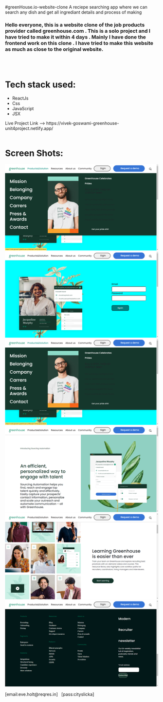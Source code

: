 #greenHouse.io-website-clone
A reciepe searching app where we can search any dish and get all ingrediant details and process of making

<h3>Hello everyone, this is a website clone of the job products provider called greenhouse.com . This is a solo project and I have tried to make it within 4 days . Mainly I have done the frontend work on this clone . I have tried to make this website as much as close to the original website.</h3><br/><br/>
<h1>Tech stack used: </h1>
<ul>
<li>ReactJs</li>
<li>Css</li>
<li>JavaScript</li>
<li>JSX</li>

</ul>
Live Project Link --> https://vivek-goswami-greenhouse-unit4project.netlify.app/   <br/><br/>
<h1>Screen Shots:</h1>
<img src="https://github.com/vivekgoswami934/ReactProjects/blob/master/images/Screenshot%20(873).png?raw=true" />
<img src="https://github.com/vivekgoswami934/ReactProjects/blob/master/images/Screenshot%20(872).png?raw=true" />
<img src="https://github.com/vivekgoswami934/ReactProjects/blob/master/images/Screenshot%20(874).png?raw=true" />
<img src="https://github.com/vivekgoswami934/ReactProjects/blob/master/images/Screenshot%20(875).png?raw=true" />
<img src="https://github.com/vivekgoswami934/ReactProjects/blob/master/images/Screenshot%20(876).png?raw=true" />
<img src="https://github.com/vivekgoswami934/ReactProjects/blob/master/images/Screenshot%20(877).png?raw=true" />

<p>[email:eve.holt@reqres.in] &nbsp; [pass:cityslicka]</p>
